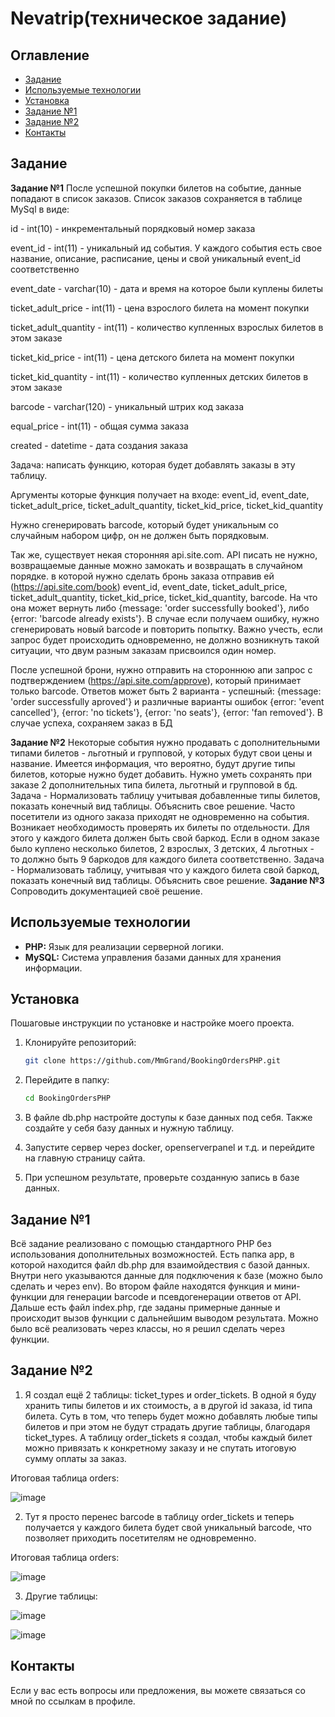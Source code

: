 
# Nevatrip(техническое задание)

## Оглавление

- [Задание](#задание)
- [Используемые технологии](#используемые-технологии)
- [Установка](#установка)
- [Задание №1](#задание-1)
- [Задание №2](#задание-2)
- [Контакты](#контакты)

## Задание

**Задание №1**
После успешной покупки билетов на событие, данные попадают в список заказов. Список заказов сохраняется в таблице MySql в виде:

id - int(10) - инкрементальный порядковый номер заказа

event_id - int(11) - уникальный ид события. У каждого события есть свое название, описание, расписание, цены и свой уникальный event_id соответственно

event_date - varchar(10) - дата и время на которое были куплены билеты

ticket_adult_price - int(11) - цена взрослого билета на момент покупки

ticket_adult_quantity - int(11) - количество купленных взрослых билетов в этом заказе

ticket_kid_price - int(11) - цена детского билета на момент покупки

ticket_kid_quantity - int(11) - количество купленных детских билетов в этом заказе

barcode - varchar(120) - уникальный штрих код заказа

equal_price - int(11) - общая сумма заказа

created - datetime - дата создания заказа

Задача: написать функцию, которая будет добавлять заказы в эту таблицу.

Аргументы которые функция получает на входе: event_id, event_date, ticket_adult_price, ticket_adult_quantity, ticket_kid_price, ticket_kid_quantity

Нужно сгенерировать barcode, который будет уникальным со случайным набором цифр, он не должен быть порядковым.

Так же, существует некая сторонняя api.site.com. API писать не нужно, возвращаемые данные можно замокать и возвращать в случайном порядке. в которой нужно сделать бронь заказа отправив ей (https://api.site.com/book) event_id, event_date, ticket_adult_price, ticket_adult_quantity, ticket_kid_price, ticket_kid_quantity, barcode. На что она может вернуть либо {message: 'order successfully booked'}, либо {error: 'barcode already exists'}. В случае если получаем ошибку, нужно сгенерировать новый barcode и повторить попытку. Важно учесть, если запрос будет происходить одновременно, не должно возникнуть такой ситуации, что двум разным заказам присвоился один номер.

После успешной брони, нужно отправить на стороннюю апи запрос с подтверждением (https://api.site.com/approve), который принимает только barcode. Ответов может быть 2 варианта - успешный: {message: 'order successfully aproved'} и различные варианты ошибок {error: 'event cancelled'}, {error: 'no tickets'}, {error: 'no seats'}, {error: 'fan removed'}. В случае успеха, сохраняем заказ в БД

**Задание №2**
Некоторые события нужно продавать с дополнительными типами билетов - льготный и групповой, у которых будут свои цены и название. Имеется информация, что вероятно, будут другие типы билетов, которые нужно будет добавить. Нужно уметь сохранять при заказе 2 дополнительных типа билета, льготный и групповой в бд. Задача - Нормализовать таблицу учитывая добавленные типы билетов, показать конечный вид таблицы. Объяснить свое решение.
Часто посетители из одного заказа приходят не одновременно на события. Возникает необходимость проверять их билеты по отдельности. Для этого у каждого билета должен быть свой баркод. Если в одном заказе было куплено несколько билетов, 2 взрослых, 3 детских, 4 льготных - то должно быть 9 баркодов для каждого билета соответственно. Задача - Нормализовать таблицу, учитывая что у каждого билета свой баркод, показать конечный вид таблицы. Объяснить свое решение.
**Задание №3**
Сопроводить документацией своё решение.

## Используемые технологии

- **PHP:** Язык для реализации серверной логики.
- **MySQL:** Система управления базами данных для хранения информации.

## Установка

Пошаговые инструкции по установке и настройке моего проекта.

1. Клонируйте репозиторий:
   ```sh
   git clone https://github.com/MmGrand/BookingOrdersPHP.git
   ```
2. Перейдите в папку:
   ```sh
   cd BookingOrdersPHP
   ```
3. В файле db.php настройте доступы к базе данных под себя. Также создайте у себя базу данных и нужную таблицу.

4. Запустите сервер через docker, openserverpanel и т.д. и перейдите на главную страницу сайта.

5. При успешном результате, проверьте созданную запись в базе данных.

## Задание №1

Всё задание реализовано с помощью стандартного PHP без использования дополнительных возможностей. Есть папка app, в которой находится файл db.php для взаимойдествия с базой данных. Внутри него указываются данные для подключения к базе (можно было сделать и через env). Во втором файле находятся функция и мини-функции для генерации barcode и псевдогенерации ответов от API. Дальше есть файл index.php, где заданы примерные данные и происходит вызов функции с дальнейшим выводом результата. Можно было всё реализовать через классы, но я решил сделать через функции.

## Задание №2

1. Я создал ещё 2 таблицы: ticket_types и order_tickets. В одной я буду хранить типы билетов и их стоимость, а в другой id заказа, id типа билета. Суть в том, что теперь будет можно добавлять любые типы билетов и при этом не будут страдать другие таблицы, благодаря ticket_types. А таблицу order_tickets я создал, чтобы каждый билет можно привязать к конкретному заказу и не спутать итоговую сумму оплаты за заказ.

 Итоговая таблица orders:
  
  ![image](https://github.com/user-attachments/assets/13f7c9e1-2c4d-41d4-ac8d-f15ecdd75468)

2. Тут я просто перенес barcode в таблицу order_tickets и теперь получается у каждого билета будет свой уникальный barcode, что позволяет приходить посетителям не одновременно.

 Итоговая таблица orders:
 
  ![image](https://github.com/user-attachments/assets/258706c0-e1df-4372-99e9-03eb937a52bb)

3. Другие таблицы:

  ![image](https://github.com/user-attachments/assets/f836ddd7-c62c-42bd-b961-9651879882b4)

  ![image](https://github.com/user-attachments/assets/ecec44b2-aed4-4ba7-983b-53c343d31f89)


## Контакты

Если у вас есть вопросы или предложения, вы можете связаться со мной по ссылкам в профиле.
